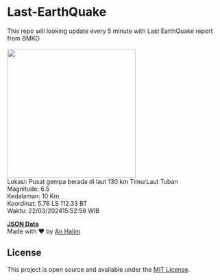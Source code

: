 # Last-EarthQuake
This repo will looking update every 5 minute with Last EarthQuake report from BMKG
<br>
<br>
<img src="https://static.bmkg.go.id/20240322155258.mmi.jpg" width="300"/>
<br>
Lokasi: Pusat gempa berada di laut 130 km TimurLaut Tuban <br>
Magnitude: 6.5 <br>
Kedalaman: 10 Km <br>
Koordinat: 5.76 LS 112.33 BT <br>
Waktu: 22/03/202415:52:58 WIB <br>

<a href="./data/data.json">**JSON Data**</a>
<br>
Made with ❤️ by <a href="https://github.com/an-halim">An Halim</a>
## License

This project is open source and available under the [MIT License](LICENSE).
